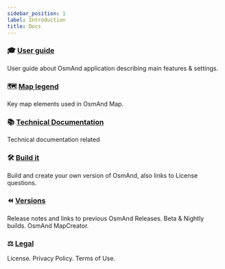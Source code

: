 ```yaml
---
sidebar_position: 1
label: Introduction
title: Docs
---
```



### 🎓 [User guide](/docs/user/)

User guide about OsmAnd application describing main features & settings.

### 🗺️ [Map legend](/docs/user/map-legend/)

Key map elements used in OsmAnd Map.

### 📚 [Technical Documentation](/docs/technical/)

Technical documentation related 

### 🛠 [Build it](/docs/build-it/)

Build and create your own version of OsmAnd, also links to License questions.

### ⏪ [Versions](/docs/versions/)

Release notes and links to previous OsmAnd Releases. Beta & Nightly builds. OsmAnd MapCreator.

### ⚖ [Legal](/docs/legal/)

License. Privacy Policy. Terms of Use.






